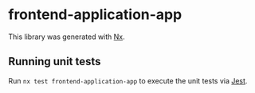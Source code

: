 # frontend-application-app

This library was generated with [Nx](https://nx.dev).

## Running unit tests

Run `nx test frontend-application-app` to execute the unit tests via [Jest](https://jestjs.io).
